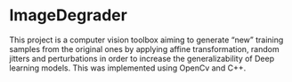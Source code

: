 # ImageDegrader
This project is a computer vision toolbox aiming to generate “new” training samples from the original ones by applying affine transformation, random jitters and perturbations in order to increase the generalizability of Deep learning models. This was implemented using OpenCv and C++.
